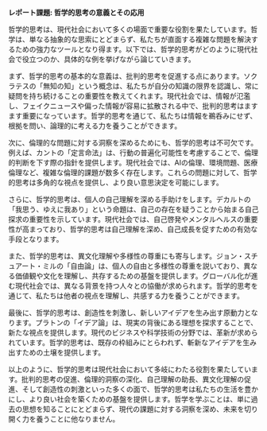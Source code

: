**レポート課題: 哲学的思考の意義とその応用**

哲学的思考は、現代社会において多くの場面で重要な役割を果たしています。哲学は、単なる抽象的な思索にとどまらず、私たちが直面する複雑な問題を解決するための強力なツールとなり得ます。以下では、哲学的思考がどのように現代社会で役立つのか、具体的な例を挙げながら論じていきます。

まず、哲学的思考の基本的な意義は、批判的思考を促進する点にあります。ソクラテスの「無知の知」という概念は、私たちが自分の知識の限界を認識し、常に疑問を持ち続けることの重要性を教えてくれます。現代社会では、情報が氾濫し、フェイクニュースや偏った情報が容易に拡散される中で、批判的思考はますます重要になっています。哲学的思考を通じて、私たちは情報を鵜呑みにせず、根拠を問い、論理的に考える力を養うことができます。

次に、倫理的な問題に対する洞察を深めるためにも、哲学的思考は不可欠です。例えば、カントの「定言命法」は、行動の普遍化可能性を考慮することで、倫理的判断を下す際の指針を提供します。現代社会では、AIの倫理、環境問題、医療倫理など、複雑な倫理的課題が数多く存在します。これらの問題に対して、哲学的思考は多角的な視点を提供し、より良い意思決定を可能にします。

さらに、哲学的思考は、個人の自己理解を深める手助けをします。デカルトの「我思う、ゆえに我あり」という命題は、自己の存在を疑うことから始まる自己探求の重要性を示しています。現代社会では、自己啓発やメンタルヘルスの重要性が高まっており、哲学的思考は自己理解を深め、自己成長を促すための有効な手段となります。

また、哲学的思考は、異文化理解や多様性の尊重にも寄与します。ジョン・スチュアート・ミルの「自由論」は、個人の自由と多様性の尊重を説いており、異なる価値観や文化を理解し、共存するための基盤を提供します。グローバル化が進む現代社会では、異なる背景を持つ人々との協働が求められます。哲学的思考を通じて、私たちは他者の視点を理解し、共感する力を養うことができます。

最後に、哲学的思考は、創造性を刺激し、新しいアイデアを生み出す原動力となります。プラトンの「イデア論」は、現実の背後にある理想を探求することで、新たな視点を提供します。現代のビジネスや科学技術の分野では、革新が求められています。哲学的思考は、既存の枠組みにとらわれず、斬新なアイデアを生み出すための土壌を提供します。

以上のように、哲学的思考は現代社会において多岐にわたる役割を果たしています。批判的思考の促進、倫理的洞察の深化、自己理解の助長、異文化理解の促進、そして創造性の刺激といった多くの面で、哲学的思考は私たちの生活を豊かにし、より良い社会を築くための基盤を提供します。哲学を学ぶことは、単に過去の思想を知ることにとどまらず、現代の課題に対する洞察を深め、未来を切り開く力を養うことに他なりません。